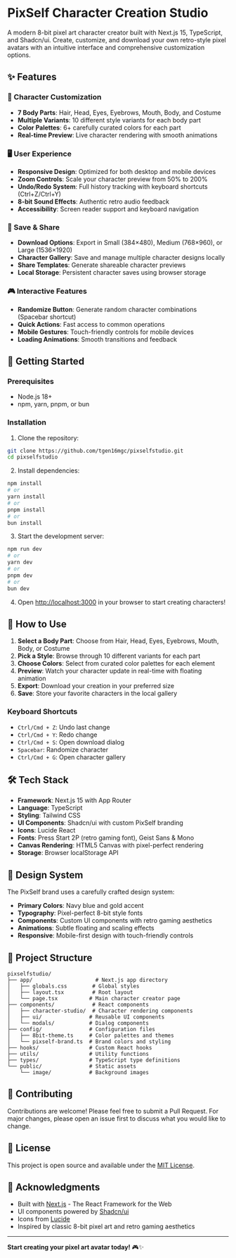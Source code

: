 # PixSelf Character Creation Studio

A modern 8-bit pixel art character creator built with Next.js 15, TypeScript, and Shadcn/ui. Create, customize, and download your own retro-style pixel avatars with an intuitive interface and comprehensive customization options.

## ✨ Features

### 🎨 Character Customization
- **7 Body Parts**: Hair, Head, Eyes, Eyebrows, Mouth, Body, and Costume
- **Multiple Variants**: 10 different style variants for each body part
- **Color Palettes**: 6+ carefully curated colors for each part
- **Real-time Preview**: Live character rendering with smooth animations

### 🖥️ User Experience
- **Responsive Design**: Optimized for both desktop and mobile devices
- **Zoom Controls**: Scale your character preview from 50% to 200%
- **Undo/Redo System**: Full history tracking with keyboard shortcuts (Ctrl+Z/Ctrl+Y)
- **8-bit Sound Effects**: Authentic retro audio feedback
- **Accessibility**: Screen reader support and keyboard navigation

### 💾 Save & Share
- **Download Options**: Export in Small (384×480), Medium (768×960), or Large (1536×1920)
- **Character Gallery**: Save and manage multiple character designs locally
- **Share Templates**: Generate shareable character previews
- **Local Storage**: Persistent character saves using browser storage

### 🎮 Interactive Features
- **Randomize Button**: Generate random character combinations (Spacebar shortcut)
- **Quick Actions**: Fast access to common operations
- **Mobile Gestures**: Touch-friendly controls for mobile devices
- **Loading Animations**: Smooth transitions and feedback

## 🚀 Getting Started

### Prerequisites
- Node.js 18+ 
- npm, yarn, pnpm, or bun

### Installation

1. Clone the repository:
```bash
git clone https://github.com/tgen16mgc/pixselfstudio.git
cd pixselfstudio
```

2. Install dependencies:
```bash
npm install
# or
yarn install
# or
pnpm install
# or
bun install
```

3. Start the development server:
```bash
npm run dev
# or
yarn dev
# or
pnpm dev
# or
bun dev
```

4. Open [http://localhost:3000](http://localhost:3000) in your browser to start creating characters!

## 🎯 How to Use

1. **Select a Body Part**: Choose from Hair, Head, Eyes, Eyebrows, Mouth, Body, or Costume
2. **Pick a Style**: Browse through 10 different variants for each part
3. **Choose Colors**: Select from curated color palettes for each element
4. **Preview**: Watch your character update in real-time with floating animation
5. **Export**: Download your creation in your preferred size
6. **Save**: Store your favorite characters in the local gallery

### Keyboard Shortcuts
- `Ctrl/Cmd + Z`: Undo last change
- `Ctrl/Cmd + Y`: Redo change
- `Ctrl/Cmd + S`: Open download dialog
- `Spacebar`: Randomize character
- `Ctrl/Cmd + G`: Open character gallery

## 🛠️ Tech Stack

- **Framework**: Next.js 15 with App Router
- **Language**: TypeScript
- **Styling**: Tailwind CSS
- **UI Components**: Shadcn/ui with custom PixSelf branding
- **Icons**: Lucide React
- **Fonts**: Press Start 2P (retro gaming font), Geist Sans & Mono
- **Canvas Rendering**: HTML5 Canvas with pixel-perfect rendering
- **Storage**: Browser localStorage API

## 🎨 Design System

The PixSelf brand uses a carefully crafted design system:
- **Primary Colors**: Navy blue and gold accent
- **Typography**: Pixel-perfect 8-bit style fonts
- **Components**: Custom UI components with retro gaming aesthetics
- **Animations**: Subtle floating and scaling effects
- **Responsive**: Mobile-first design with touch-friendly controls

## 📁 Project Structure

```
pixselfstudio/
├── app/                    # Next.js app directory
│   ├── globals.css        # Global styles
│   ├── layout.tsx         # Root layout
│   └── page.tsx          # Main character creator page
├── components/            # React components
│   ├── character-studio/  # Character rendering components
│   ├── ui/               # Reusable UI components
│   └── modals/           # Dialog components
├── config/               # Configuration files
│   ├── 8bit-theme.ts     # Color palettes and themes
│   └── pixself-brand.ts  # Brand colors and styling
├── hooks/                # Custom React hooks
├── utils/                # Utility functions
├── types/                # TypeScript type definitions
└── public/               # Static assets
    └── image/            # Background images
```

## 🤝 Contributing

Contributions are welcome! Please feel free to submit a Pull Request. For major changes, please open an issue first to discuss what you would like to change.

## 📝 License

This project is open source and available under the [MIT License](LICENSE).

## 🙏 Acknowledgments

- Built with [Next.js](https://nextjs.org/) - The React Framework for the Web
- UI components powered by [Shadcn/ui](https://ui.shadcn.com/)
- Icons from [Lucide](https://lucide.dev/)
- Inspired by classic 8-bit pixel art and retro gaming aesthetics

---

**Start creating your pixel art avatar today!** 🎮✨
